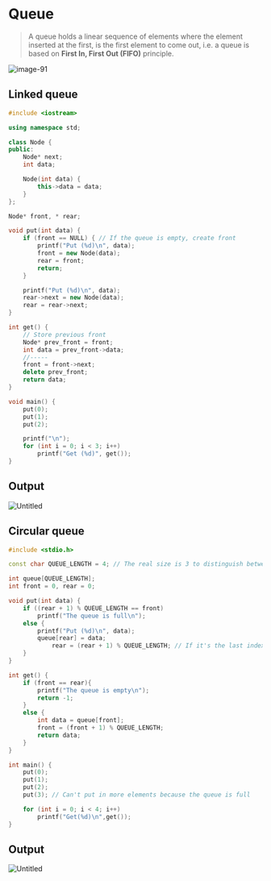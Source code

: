 # Queue
>A queue holds a linear sequence of elements where the element inserted at the first, is the first element to come out, i.e. a queue is based on **First In, First Out (FIFO)** principle.

![image-91](https://user-images.githubusercontent.com/67142421/148844843-6b484f8d-87a2-4657-bdce-d7589ec942d7.png)

## Linked queue
~~~C++
#include <iostream>

using namespace std;

class Node {
public:
	Node* next;
	int data;

	Node(int data) {
		this->data = data;
	}
};

Node* front, * rear;

void put(int data) {
	if (front == NULL) { // If the queue is empty, create front
		printf("Put (%d)\n", data);
		front = new Node(data);
		rear = front;
		return;
	}

	printf("Put (%d)\n", data);
	rear->next = new Node(data);
	rear = rear->next;
}

int get() {	
	// Store previous front
	Node* prev_front = front;
	int data = prev_front->data;
	//-----
	front = front->next;
	delete prev_front;
	return data;
}

void main() {
	put(0);
	put(1);
	put(2);

	printf("\n");
	for (int i = 0; i < 3; i++)
		printf("Get (%d)", get());
}
~~~
## Output
![Untitled](https://user-images.githubusercontent.com/67142421/148811614-83fe5009-8aa2-4657-9116-df5999a4fcda.png)

## Circular queue
~~~C++
#include <stdio.h>

const char QUEUE_LENGTH = 4; // The real size is 3 to distinguish between empty and full, but we can't use 3 because front == rear can mean both empty and full

int queue[QUEUE_LENGTH];
int front = 0, rear = 0;

void put(int data) {
	if ((rear + 1) % QUEUE_LENGTH == front)
		printf("The queue is full\n");
	else {
		printf("Put (%d)\n", data);
		queue[rear] = data;
        	rear = (rear + 1) % QUEUE_LENGTH; // If it's the last index, go back to index 0, if not, index++
	}
}

int get() {
	if (front == rear){
		printf("The queue is empty\n");
        return -1;
    }
	else {
        int data = queue[front];
		front = (front + 1) % QUEUE_LENGTH;
		return data;
	}
}

int main() {
	put(0);
	put(1);
	put(2);
	put(3); // Can't put in more elements because the queue is full

	for (int i = 0; i < 4; i++)
		printf("Get(%d)\n",get());
}
~~~
## Output
![Untitled](https://user-images.githubusercontent.com/67142421/148811780-8cae3043-6f66-4003-a5fc-88f26461aca4.png)
